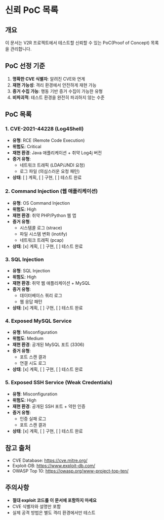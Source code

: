 # 신뢰 PoC 목록

## 개요
이 문서는 V2R 프로젝트에서 테스트할 신뢰할 수 있는 PoC(Proof of Concept) 목록을 관리합니다.

## PoC 선정 기준
1. **명확한 CVE 식별자**: 알려진 CVE와 연계
2. **재현 가능성**: 격리 환경에서 안전하게 재현 가능
3. **증거 수집 가능**: 행동 기반 증거 수집이 가능한 유형
4. **비파괴적**: 테스트 환경을 완전히 파괴하지 않는 수준

## PoC 목록

### 1. CVE-2021-44228 (Log4Shell)
- **유형**: RCE (Remote Code Execution)
- **위험도**: Critical
- **재현 환경**: Java 애플리케이션 + 취약 Log4j 버전
- **증거 유형**: 
  - 네트워크 트래픽 (LDAP/JNDI 요청)
  - 로그 파일 (의심스러운 요청 패턴)
- **상태**: [ ] 계획, [ ] 구현, [ ] 테스트 완료

### 2. Command Injection (웹 애플리케이션)
- **유형**: OS Command Injection
- **위험도**: High
- **재현 환경**: 취약 PHP/Python 웹 앱
- **증거 유형**:
  - 시스템콜 로그 (strace)
  - 파일 시스템 변화 (inotify)
  - 네트워크 트래픽 (pcap)
- **상태**: [x] 계획, [ ] 구현, [ ] 테스트 완료

### 3. SQL Injection
- **유형**: SQL Injection
- **위험도**: High
- **재현 환경**: 취약 웹 애플리케이션 + MySQL
- **증거 유형**:
  - 데이터베이스 쿼리 로그
  - 웹 응답 패턴
- **상태**: [x] 계획, [ ] 구현, [ ] 테스트 완료

### 4. Exposed MySQL Service
- **유형**: Misconfiguration
- **위험도**: Medium
- **재현 환경**: 공개된 MySQL 포트 (3306)
- **증거 유형**:
  - 포트 스캔 결과
  - 연결 시도 로그
- **상태**: [x] 계획, [ ] 구현, [ ] 테스트 완료

### 5. Exposed SSH Service (Weak Credentials)
- **유형**: Misconfiguration
- **위험도**: High
- **재현 환경**: 공개된 SSH 포트 + 약한 인증
- **증거 유형**:
  - 인증 실패 로그
  - 포트 스캔 결과
- **상태**: [x] 계획, [ ] 구현, [ ] 테스트 완료

## 참고 출처
- CVE Database: https://cve.mitre.org/
- Exploit-DB: https://www.exploit-db.com/
- OWASP Top 10: https://owasp.org/www-project-top-ten/

## 주의사항
- **절대 exploit 코드를 이 문서에 포함하지 마세요**
- CVE 식별자와 설명만 포함
- 실제 공격 방법은 별도 격리 환경에서만 테스트

